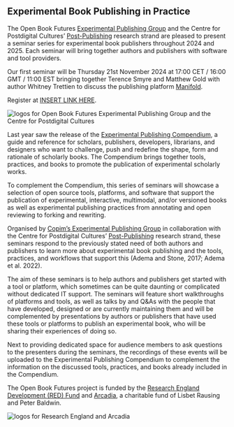 ## Experimental Book Publishing in Practice

The Open Book Futures [Experimental Publishing Group](https://copim.pubpub.org/experimental-publishing-group) and the Centre for Postdigital Cultures’ [Post-Publishing](https://postpublishing.postdigitalcultures.org) research strand are pleased to present a seminar series for experimental book publishers throughout 2024 and 2025. Each seminar will bring together authors and publishers with software and tool providers. 

Our first seminar will be Thursday 21st November 2024 at 17:00 CET / 16:00 GMT / 11:00 EST bringing together Terence Smyre and Matthew Gold with author Whitney Trettien to discuss the publishing platform [Manifold](https://compendium.copim.ac.uk/tools/7).

Register at [INSERT LINK HERE](https://copim.ac.uk).

![logos for Open Book Futures Experimental Publishing Group and the Centre for Postdigital Cultures](/static/images/seminar_logos.png)

Last year saw the release of the [Experimental Publishing Compendium](https://compendium.copim.ac.uk/), a guide and reference for scholars, publishers, developers, librarians, and designers who want to challenge, push and redefine the shape, form and rationale of scholarly books. The Compendium brings together tools, practices, and books to promote the publication of experimental scholarly works. 

To complement the Compendium, this series of seminars will showcase a selection of open source tools, platforms, and software that support the publication of experimental, interactive, multimodal, and/or versioned books as well as experimental publishing practices from annotating and open reviewing to forking and rewriting. 

Organised by [Copim’s Experimental Publishing Group](https://copim.pubpub.org/experimental-publishing-group) in collaboration with the Centre for Postdigital Cultures’ [Post-Publishing](https://postpublishing.postdigitalcultures.org) research strand, these seminars respond to the previously stated need of both authors and publishers to learn more about experimental book publishing and the tools, practices, and workflows that support this (Adema and Stone, 2017; Adema et al. 2022).

The aim of these seminars is to help authors and publishers get started with a tool or platform, which sometimes can be quite daunting or complicated without dedicated IT support. The seminars will feature short walkthroughs of platforms and tools, as well as talks by and Q&As with the people that have developed, designed or are currently maintaining them and will be complemented by presentations by authors or publishers that have used these tools or platforms to publish an experimental book, who will be sharing their experiences of doing so. 

Next to providing dedicated space for audience members to ask questions to the presenters during the seminars, the recordings of these events will be uploaded to the Experimental Publishing Compendium to complement the information on the discussed tools, practices, and books already included in the Compendium.

The Open Book Futures project is funded by the [Research England Development (RED) Fund](https://re.ukri.org/funding/our-funds-overview/research-england-development-red-fund/) and [Arcadia](https://www.arcadiafund.org.uk/), a charitable fund of Lisbet Rausing and Peter Baldwin.

![logos for Research England and Arcadia](/static/images/funder_logos.png)
